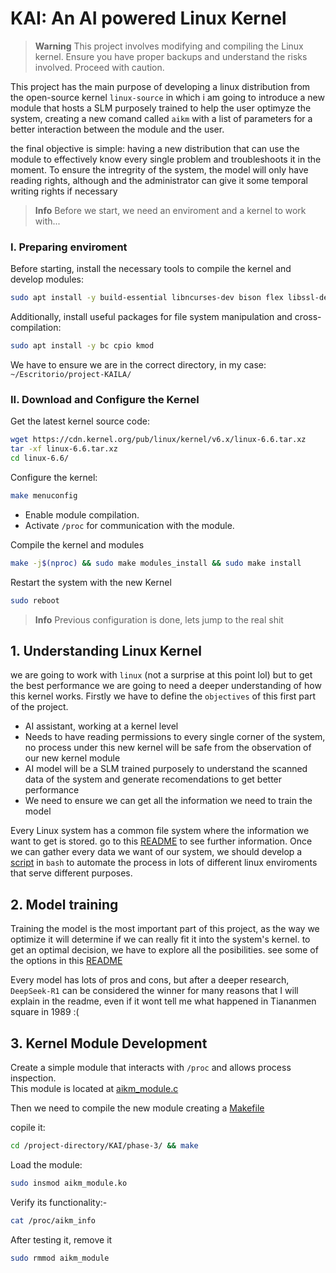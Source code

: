 # KAI: An AI powered Linux Kernel

> **Warning**
> This project involves modifying and compiling the Linux kernel. Ensure you have proper backups and understand the risks involved. Proceed with caution.

This project has the main purpose of developing a linux distribution from the open-source kernel `linux-source`
in which i am going to introduce a new module that hosts a SLM purposely trained to help the user optimyze
the system, creating a new comand called `aikm` with a list of parameters for a better interaction between the
module and the user.

the final objective is simple: having a new distribution that can use the module to effectively know every single
problem and troubleshoots it in the moment. To ensure the intregrity of the system, the model will only have reading 
rights, although and the administrator can give it some temporal writing rights if necessary  

> **Info**
> Before we start, we need an enviroment and a kernel to work with...

### I. Preparing enviroment

Before starting, install the necessary tools to compile the kernel and develop modules:  
```bash
sudo apt install -y build-essential libncurses-dev bison flex libssl-dev libelf-dev
```
Additionally, install useful packages for file system manipulation and cross-compilation:  
```bash
sudo apt install -y bc cpio kmod
```
We have to ensure we are in the correct directory, in my case: `~/Escritorio/project-KAILA/`

### II. Download and Configure the Kernel

Get the latest kernel source code: 
```bash
wget https://cdn.kernel.org/pub/linux/kernel/v6.x/linux-6.6.tar.xz
tar -xf linux-6.6.tar.xz
cd linux-6.6/
```
Configure the kernel:  
```bash
make menuconfig
```
- Enable module compilation.
- Activate `/proc` for communication with the module.  

Compile the kernel and modules
```bash
make -j$(nproc) && sudo make modules_install && sudo make install
```
Restart the system with the new Kernel
```bash
sudo reboot
```

> **Info**
> Previous configuration is done, lets jump to the real shit

## 1. Understanding Linux Kernel

we are going to work with `linux` (not a surprise at this point lol) but to get the best performance we are going to need a deeper understanding of how this kernel works. Firstly we have to define the `objectives` of this first part of the project.
- AI assistant, working at a kernel level
- Needs to have reading permissions to every single corner of the system, no process under this new kernel will be safe from the observation of our new kernel module
- AI model will be a SLM trained purposely to understand the scanned data of the system and generate recomendations to get better performance
- We need to ensure we can get all the information we need to train the model

Every Linux system has a common file system where the information we want to get is stored. go to this [README](/KAI/phase-1/README.md) to see further information. 
Once we can gather every data we want of our system, we should develop a [script](/KAI/phase-1/scrapper.sh) in `bash` to automate the process in lots of different linux enviroments that serve different purposes.

## 2. Model training

Training the model is the most important part of this project, as the way we optimize it will determine if we can really fit it into the system's kernel. 
to get an optimal decision, we have to explore all the posibilities. see some of the options in this [README](/KAI/phase-2/README.md)

Every model has lots of pros and cons, but after a deeper research, `DeepSeek-R1` can be considered the winner for many reasons that I will explain in the readme, even if it wont tell me what happened in Tiananmen square in 1989 :( 

## 3. Kernel Module Development

Create a simple module that interacts with `/proc` and allows process inspection.  
This module is located at [aikm_module.c](/KAI/phase-3/aikm_module.c)

Then we need to compile the new module creating a [Makefile](/KAI/phase-3/Makefile.c)

copile it:
```bash
cd /project-directory/KAI/phase-3/ && make
```
Load the module:
```bash
sudo insmod aikm_module.ko
```
Verify its functionality:-
```bash
cat /proc/aikm_info
```
After testing it, remove it
```bash
sudo rmmod aikm_module
```
